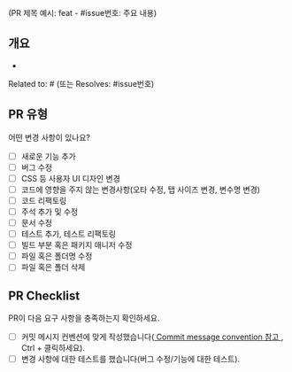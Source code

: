 (PR 제목 예시: feat - #issue번호: 주요 내용)

## 개요
- 

Related to: #
(또는 Resolves: #issue번호)

## PR 유형
어떤 변경 사항이 있나요?
- [ ] 새로운 기능 추가
- [ ] 버그 수정
- [ ] CSS 등 사용자 UI 디자인 변경
- [ ] 코드에 영향을 주지 않는 변경사항(오타 수정, 탭 사이즈 변경, 변수명 변경)
- [ ] 코드 리팩토링
- [ ] 주석 추가 및 수정
- [ ] 문서 수정
- [ ] 테스트 추가, 테스트 리팩토링
- [ ] 빌드 부분 혹은 패키지 매니저 수정
- [ ] 파일 혹은 폴더명 수정
- [ ] 파일 혹은 폴더 삭제

## PR Checklist
PR이 다음 요구 사항을 충족하는지 확인하세요.
- [ ] 커밋 메시지 컨벤션에 맞게 작성했습니다(<a href="https://greenkey20.notion.site/Commit-message-convention-4effcc672b0a4dcbbb1de83902ab7648" target="_blank"> Commit message convention 참고 </a> , Ctrl + 클릭하세요). 
- [ ] 변경 사항에 대한 테스트를 했습니다(버그 수정/기능에 대한 테스트).
